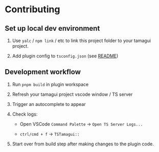 # Contributing

## Set up local dev environment

1. Use `yalc` / `npm link` / etc to link this project folder to your tamagui project.

1. Add plugin config to `tsconfig.json` (see [README](./README.md))

## Development workflow

1. Run `pnpm build` in plugin workspace

1. Refresh your tamagui project vscode window / TS server

1. Trigger an autocomplete to appear

1. Check logs:

   - Open VSCode `Command Palette` -> `Open TS Server Logs...`

   - `ctrl/cmd + f` -> `TSTamagui::`

1. Start over from build step after making changes to the plugin code.
